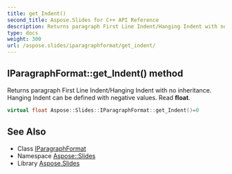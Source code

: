 ```yaml
---
title: get_Indent()
second_title: Aspose.Slides for C++ API Reference
description: Returns paragraph First Line Indent/Hanging Indent with no inheritance. Hanging Indent can be defined with negative values. Read float.
type: docs
weight: 300
url: /aspose.slides/iparagraphformat/get_indent/
---
```

## IParagraphFormat::get_Indent() method


Returns paragraph First Line Indent/Hanging Indent with no inheritance. Hanging Indent can be defined with negative values. Read **float**.

```cpp
virtual float Aspose::Slides::IParagraphFormat::get_Indent()=0
```

## See Also

* Class [IParagraphFormat](../)
* Namespace [Aspose::Slides](../../)
* Library [Aspose.Slides](../../../)